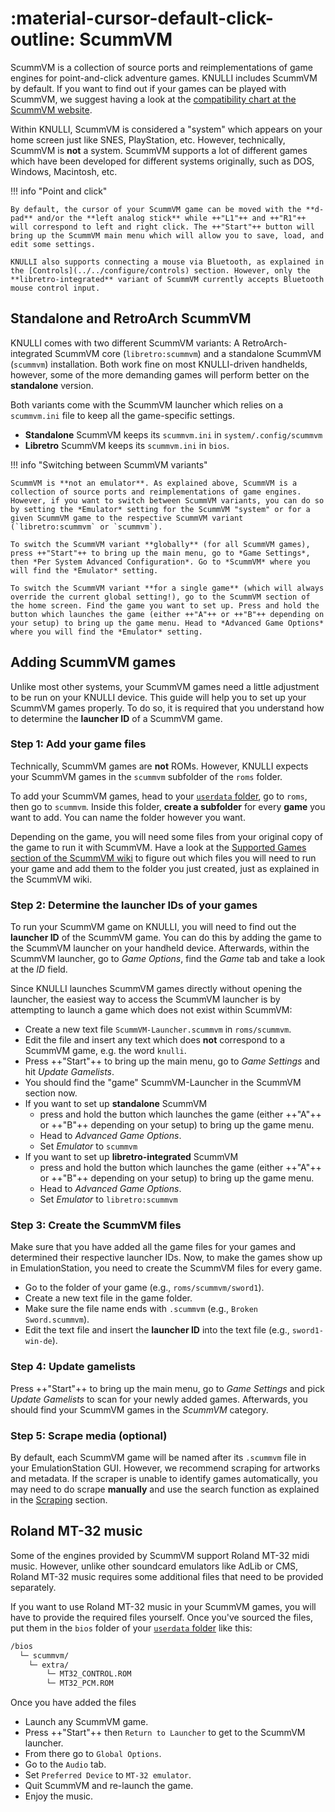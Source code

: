 # :material-cursor-default-click-outline: ScummVM

ScummVM is a collection of source ports and reimplementations of game engines for point-and-click adventure games. KNULLI includes ScummVM by default. If you want to find out if your games can be played with ScummVM, we suggest having a look at the [compatibility chart at the ScummVM website](https://www.scummvm.org/compatibility/).

Within KNULLI, ScummVM is considered a "system" which appears on your home screen just like SNES, PlayStation, etc. However, technically, ScummVM is **not** a system. ScummVM supports a lot of different games which have been developed for different systems originally, such as DOS, Windows, Macintosh, etc.

!!! info "Point and click"

    By default, the cursor of your ScummVM game can be moved with the **d-pad** and/or the **left analog stick** while ++"L1"++ and ++"R1"++ will correspond to left and right click. The ++"Start"++ button will bring up the ScummVM main menu which will allow you to save, load, and edit some settings.
    
    KNULLI also supports connecting a mouse via Bluetooth, as explained in the [Controls](../../configure/controls) section. However, only the **libretro-integrated** variant of ScummVM currently accepts Bluetooth mouse control input.

## Standalone and RetroArch ScummVM

KNULLI comes with two different ScummVM variants: A RetroArch-integrated ScummVM core (`libretro:scummvm`) and a standalone ScummVM (`scummvm`) installation. Both work fine on most KNULLI-driven handhelds, however, some of the more demanding games will perform better on the **standalone** version.

Both variants come with the ScummVM launcher which relies on a `scummvm.ini` file to keep all the game-specific settings.

* **Standalone** ScummVM keeps its `scummvm.ini` in `system/.config/scummvm`
* **Libretro** ScummVM keeps its `scummvm.ini` in `bios`.

!!! info "Switching between ScummVM variants"

    ScummVM is **not an emulator**. As explained above, ScummVM is a collection of source ports and reimplementations of game engines. However, if you want to switch between ScummVM variants, you can do so by setting the *Emulator* setting for the ScummVM "system" or for a given ScummVM game to the respective ScummVM variant (`libretro:scummvm` or `scummvm`).
    
    To switch the ScummVM variant **globally** (for all ScummVM games), press ++"Start"++ to bring up the main menu, go to *Game Settings*, then *Per System Advanced Configuration*. Go to *ScummVM* where you will find the *Emulator* setting.

    To switch the ScummVM variant **for a single game** (which will always override the current global setting!), go to the ScummVM section of the home screen. Find the game you want to set up. Press and hold the button which launches the game (either ++"A"++ or ++"B"++ depending on your setup) to bring up the game menu. Head to *Advanced Game Options* where you will find the *Emulator* setting.

## Adding ScummVM games

Unlike most other systems, your ScummVM games need a little adjustment to be run on your KNULLI device. This guide will help you to set up your ScummVM games properly. To do so, it is required that you understand how to determine the **launcher ID** of a ScummVM game.

### Step 1: Add your game files

Technically, ScummVM games are **not** ROMs. However, KNULLI expects your ScummVM games in the `scummvm` subfolder of the `roms` folder.

To add your ScummVM games, head to your [`userdata` folder](../../play/add-games/game-storage), go to `roms`, then go to `scummvm`. Inside this folder, **create a subfolder** for every **game** you want to add. You can name the folder however you want.

Depending on the game, you will need some files from your original copy of the game to run it with ScummVM. Have a look at the [Supported Games section of the ScummVM wiki](https://wiki.scummvm.org/index.php?title=Category:Supported_Games) to figure out which files you will need to run your game and add them to the folder you just created, just as explained in the ScummVM wiki.

### Step 2: Determine the launcher IDs of your games

To run your ScummVM game on KNULLI, you will need to find out the **launcher ID** of the ScummVM game. You can do this by adding the game to the ScummVM launcher on your handheld device. Afterwards, within the ScummVM launcher, go to *Game Options*, find the *Game* tab and take a look at the *ID* field.

Since KNULLI launches ScummVM games directly without opening the launcher, the easiest way to access the ScummVM launcher is by attempting to launch a game which does not exist within ScummVM:

* Create a new text file `ScummVM-Launcher.scummvm` in `roms/scummvm`.
* Edit the file and insert any text which does **not** correspond to a ScummVM game, e.g. the word `knulli`.
* Press ++"Start"++ to bring up the main menu, go to *Game Settings* and hit *Update Gamelists*.
* You should find the "game" ScummVM-Launcher in the ScummVM section now.
* If you want to set up **standalone** ScummVM
    * press and hold the button which launches the game (either ++"A"++ or ++"B"++ depending on your setup) to bring up the game menu.
    * Head to *Advanced Game Options*.
    * Set *Emulator* to `scummvm`
* If you want to set up **libretro-integrated** ScummVM
    * press and hold the button which launches the game (either ++"A"++ or ++"B"++ depending on your setup) to bring up the game menu.
    * Head to *Advanced Game Options*.
    * Set *Emulator* to `libretro:scummvm`

### Step 3: Create the ScummVM files

Make sure that you have added all the game files for your games and determined their respective launcher IDs. Now, to make the games show up in EmulationStation, you need to create the ScummVM files for every game.

* Go to the folder of your game (e.g., `roms/scummvm/sword1`).
* Create a new text file in the game folder.
* Make sure the file name ends with `.scummvm` (e.g., `Broken Sword.scummvm`).
* Edit the text file and insert the **launcher ID** into the text file (e.g., `sword1-win-de`).

### Step 4: Update gamelists

Press ++"Start"++ to bring up the main menu, go to *Game Settings* and pick *Update Gamelists* to scan for your newly added games. Afterwards, you should find your ScummVM games in the *ScummVM* category.

### Step 5: Scrape media (optional)

By default, each ScummVM game will be named after its `.scummvm` file in your EmulationStation GUI. However, we recommend scraping for artworks and metadata. If the scraper is unable to identify games automatically, you may need to do scrape **manually** and use the search function as explained in the [Scraping](../../play/scraping) section.

## Roland MT-32 music

Some of the engines provided by ScummVM support Roland MT-32 midi music. However, unlike other soundcard emulators like AdLib or CMS, Roland MT-32 music requires some additional files that need to be provided separately.

If you want to use Roland MT-32 music in your ScummVM games, you will have to provide the required files yourself. Once you've sourced the files, put them in the `bios` folder of your [`userdata` folder](../../play/add-games/game-storage) like this:

``` bash
/bios
  └─ scummvm/
    └─ extra/
        └─ MT32_CONTROL.ROM
        └─ MT32_PCM.ROM
```

Once you have added the files

* Launch any ScummVM game.
* Press ++"Start"++ then `Return to Launcher` to get to the ScummVM launcher.
* From there go to `Global Options`.
* Go to the `Audio` tab.
* Set `Preferred Device` to `MT-32 emulator`.
* Quit ScummVM and re-launch the game.
* Enjoy the music.
